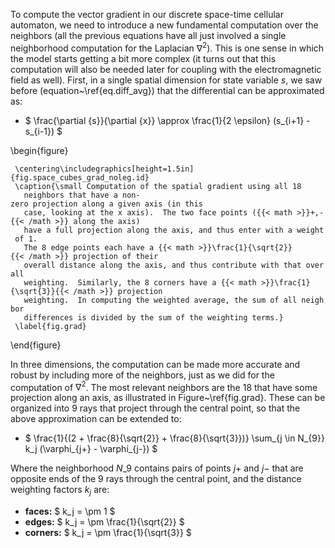 To compute the vector gradient in our discrete space-time cellular automaton, we need to introduce a new fundamental computation over the neighbors (all the previous equations have all just involved a single neighborhood computation for the Laplacian $\nabla^2$). This is one sense in which the model starts getting a bit more complex (it turns out that this computation will also be needed later for coupling with the electromagnetic field as well). First, in a single spatial dimension for state variable $s$, we saw before (equation~\ref{eq.diff_avg}) that the differential can be approximated as:

- $ \frac{\partial {s}}{\partial {x}} \approx \frac{1}{2 \epsilon} (s\_{i+1} - s\_{i-1}) $

\begin{figure}

` \centering\includegraphics[height=1.5in]{fig.space_cubes_grad_noleg.id}`  
` \caption{\small Computation of the spatial gradient using all 18`  
`   neighbors that have a non-zero projection along a given axis (in this`  
`   case, looking at the x axis).  The two face points ({{< math >}}+,-{{< /math >}} along the axis)`  
`   have a full projection along the axis, and thus enter with a weight of 1.`  
`   The 8 edge points each have a {{< math >}}\frac{1}{\sqrt{2}}{{< /math >}} projection of their`  
`   overall distance along the axis, and thus contribute with that overall`  
`   weighting.  Similarly, the 8 corners have a {{< math >}}\frac{1}{\sqrt{3}}{{< /math >}} projection`  
`   weighting.  In computing the weighted average, the sum of all neighbor`  
`   differences is divided by the sum of the weighting terms.}`  
` \label{fig.grad}`

\end{figure}

In three dimensions, the computation can be made more accurate and robust by including more of the neighbors, just as we did for the computation of $\nabla^2$. The most relevant neighbors are the 18 that have some projection along an axis, as illustrated in Figure~\ref{fig.grad}. These can be organized into 9 rays that project through the central point, so that the above approximation can be extended to:

- $ \frac{1}{(2 + \frac{8}{\sqrt{2}} + \frac{8}{\sqrt{3}})} \sum\_{j \in N\_{9}} k_j (\varphi\_{j+} - \varphi\_{j-}) $

Where the neighborhood $N\_{9}$ contains pairs of points $j+$ and $j-$ that are opposite ends of the 9 rays through the central point, and the distance weighting factors $k_j$ are:

- **faces:** $ k_j = \pm 1 $
- **edges:** $ k_j = \pm \frac{1}{\sqrt{2}} $
- **corners:** $ k_j = \pm \frac{1}{\sqrt{3}} $</text>

